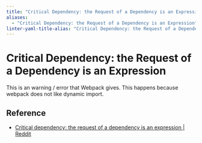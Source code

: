 ```yaml
---
title: "Critical Dependency: the Request of a Dependency is an Expression"
aliases:
  - "Critical Dependency: the Request of a Dependency is an Expression"
linter-yaml-title-alias: "Critical Dependency: the Request of a Dependency is an Expression"
---
```


# Critical Dependency: the Request of a Dependency is an Expression

This is an warning / error that Webpack gives. This happens because webpack does not like dynamic import.

## Reference

- [Critical dependency: the request of a dependency is an expression | Reddit](https://www.reddit.com/r/reactjs/comments/10yvsay/comment/j80oqro/?utm_source=share&utm_medium=web2x&context=3)
